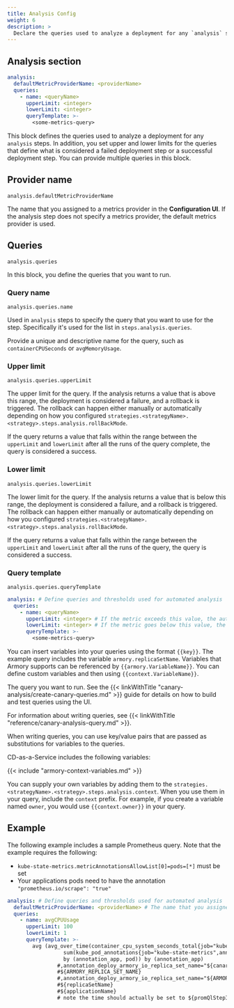 ```yaml
---
title: Analysis Config
weight: 6
description: >
  Declare the queries used to analyze a deployment for any `analysis` steps. Includes defaultMetricProviderName and queries (name, upperLimit, lowerLimit, queryTemplate).
---
```


## Analysis section

```yaml
analysis: 
  defaultMetricProviderName: <providerName>
  queries:
    - name: <queryName>
      upperLimit: <integer>
      lowerLimit: <integer>
      queryTemplate: >-
        <some-metrics-query>
```

This block defines the queries used to analyze a deployment for any `analysis` steps. In addition, you set upper and lower limits for the queries that define what is considered a failed deployment step or a successful deployment step. You can provide multiple queries in this block. 

## Provider name

`analysis.defaultMetricProviderName`

The name that you assigned to a metrics provider in the **Configuration UI**. If the analysis step does not specify a metrics provider, the default metrics provider is used.

## Queries

`analysis.queries`

In this block, you define the queries that you want to run.

### Query name

`analysis.queries.name`

Used in `analysis` steps to specify the query that you want to use for the step. Specifically it's used for the list in `steps.analysis.queries`.

Provide a unique and descriptive name for the query, such as `containerCPUSeconds` or `avgMemoryUsage`.

### Upper limit

`analysis.queries.upperLimit`

The upper limit for the query. If the analysis returns a value that is above this range, the deployment is considered a failure, and a rollback is triggered. The rollback can happen either manually or automatically depending on how you configured `strategies.<strategyName>.<strategy>.steps.analysis.rollBackMode`.

If the query returns a value that falls within the range between the `upperLimit` and `lowerLimit` after all the runs of the query complete, the query is considered a success.

### Lower limit

`analysis.queries.lowerLimit`

The lower limit for the query. If the analysis returns a value that is below this range, the deployment is considered a failure, and a rollback is triggered. The rollback can happen either manually or automatically depending on how you configured `strategies.<strategyName>.<strategy>.steps.analysis.rollBackMode`.

If the query returns a value that falls within the range between the `upperLimit` and `lowerLimit` after all the runs of the query, the query is considered a success.

### Query template

`analysis.queries.queryTemplate`

```yaml
analysis: # Define queries and thresholds used for automated analysis
  queries:
    - name: <queryName>
      upperLimit: <integer> # If the metric exceeds this value, the automated analysis fails.
      lowerLimit: <integer> # If the metric goes below this value, the automated analysis fails.
      queryTemplate: >-
        <some-metrics-query>
```

You can insert variables into your queries using the format `{{key}}`. The example query includes the variable `armory.replicaSetName`. Variables that Armory supports can be referenced by `{{armory.VariableName}}`. You can define custom variables and then using `{{context.VariableName}}`. 

The query you want to run. See the {{< linkWithTitle "canary-analysis/create-canary-queries.md" >}} guide for details on how to build and test queries using the UI.

For information about writing queries, see {{< linkWithTitle "reference/canary-analysis-query.md" >}}.

When writing queries, you can use key/value pairs that are passed as substitutions for variables to the queries.

CD-as-a-Service includes the following variables:

{{< include "armory-context-variables.md" >}}

You can supply your own variables by adding them to the `strategies.<strategyName>.<strategy>.steps.analysis.context`. When you use them in your query, include the `context` prefix. For example, if you create a variable named `owner`, you would use `{{context.owner}}` in your query.

## Example

The following example includes a sample Prometheus query. Note that the example requires the following:

- `kube-state-metrics.metricAnnotationsAllowList[0]=pods=[*]` must be set
- Your applications pods need to have the annotation `"prometheus.io/scrape": "true"`

```yaml
analysis: # Define queries and thresholds used for automated analysis
  defaultMetricProviderName: <providerName> # The name that you assigned a metrics provider in the Configuration UI.
  queries:
    - name: avgCPUUsage
      upperLimit: 100
      lowerLimit: 1
      queryTemplate: >-
        avg (avg_over_time(container_cpu_system_seconds_total{job="kubelet"}[{{armory.promQlStepInterval}}]) * on (pod)  group_left (annotation_app)
                  sum(kube_pod_annotations{job="kube-state-metrics",annotation_deploy_armory_io_replica_set_name="{{armory.replicaSetName}}"})
                  by (annotation_app, pod)) by (annotation_app)
                #,annotation_deploy_armory_io_replica_set_name="${canaryReplicaSetName}"})
                #${ARMORY_REPLICA_SET_NAME}
                #,annotation_deploy_armory_io_replica_set_name="${ARMORY_REPLICA_SET_NAME}"
                #${replicaSetName}
                #${applicationName}
                # note the time should actually be set to ${promQlStepInterval}
```
